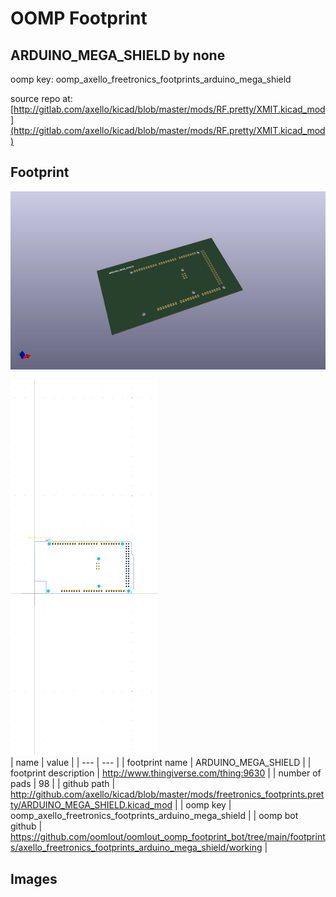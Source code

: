 # OOMP Footprint  
## ARDUINO_MEGA_SHIELD  by none  
  
oomp key: oomp_axello_freetronics_footprints_arduino_mega_shield  
  
source repo at: [http://gitlab.com/axello/kicad/blob/master/mods/RF.pretty/XMIT.kicad_mod](http://gitlab.com/axello/kicad/blob/master/mods/RF.pretty/XMIT.kicad_mod)  
## Footprint  
  
[![working_kicad_pcb_3d.png](working_kicad_pcb_3d_600.png)](working_kicad_pcb_3d.png)  
  
[![working.png](working_600.png)](working.png)  
| name | value | 
| --- | --- | 
| footprint name | ARDUINO_MEGA_SHIELD | 
| footprint description | http://www.thingiverse.com/thing:9630 | 
| number of pads | 98 | 
| github path | http://github.com/axello/kicad/blob/master/mods/freetronics_footprints.pretty/ARDUINO_MEGA_SHIELD.kicad_mod | 
| oomp key | oomp_axello_freetronics_footprints_arduino_mega_shield | 
| oomp bot github | https://github.com/oomlout/oomlout_oomp_footprint_bot/tree/main/footprints/axello_freetronics_footprints_arduino_mega_shield/working | 
## Images  
